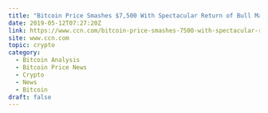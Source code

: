 ```yaml
---
title: "Bitcoin Price Smashes $7,500 With Spectacular Return of Bull Market"
date: 2019-05-12T07:27:20Z
link: https://www.ccn.com/bitcoin-price-smashes-7500-with-spectacular-return-of-bull-market?utm_medium=RSS&utm_source=hune
site: www.ccn.com
topic: crypto
category:
  - Bitcoin Analysis
  - Bitcoin Price News
  - Crypto
  - News
  - Bitcoin
draft: false
---
```

